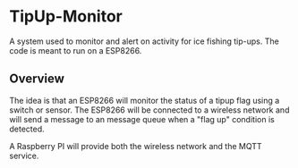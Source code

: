 # TipUp-Monitor

A system used to monitor and alert on activity for ice fishing tip-ups. The code is meant to run on a ESP8266. 

## Overview

The idea is that an ESP8266 will monitor the status of a tipup flag using a switch or sensor. 
The ESP8266 will be connected to a wireless network and will send a message to an message queue when a "flag up" condition is detected.

A Raspberry PI will provide both the wireless network and the MQTT service.
